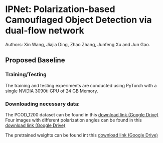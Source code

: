 # IPNet: Polarization-based Camouflaged Object Detection via dual-flow network
Authors: Xin Wang, Jiajia Ding, Zhao Zhang, Junfeng Xu and Jun Gao.
## Proposed Baseline
### Training/Testing
The training and testing experiments are conducted using PyTorch with a single NVIDIA 3090ti GPU of 24 GB Memory.
### Downloading necessary data:
The PCOD_1200 dataset can be found in this [download link (Google Drive)](https://drive.google.com/uc?export=download&id=1cflvU9lAHaRFppMKlD0UG4xVNTkHVh6s)
Four images with different polarization angles can be found in this [download link (Google Drive)](https://drive.google.com/uc?export=download&id=1ykmaK9eFCJBWz7qE1TWM8-g9f0cj9WIj)

The pretrained weights can be found int this [download link (Google Drive)](https://drive.google.com/uc?export=download&id=1EDZ-BnJJINdqDJ-5aAqIbZTyPRxc3DpC)

